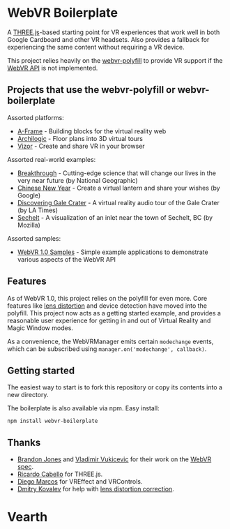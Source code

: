 # WebVR Boilerplate

A [THREE.js][three]-based starting point for VR experiences that work well in
both Google Cardboard and other VR headsets. Also provides a fallback for
experiencing the same content without requiring a VR device.

This project relies heavily on the [webvr-polyfill][polyfill] to provide VR
support if the [WebVR API](spec) is not implemented.

[three]: http://threejs.org/
[polyfill]: https://github.com/borismus/webvr-polyfill

## Projects that use the webvr-polyfill or webvr-boilerplate

Assorted platforms:

- [A-Frame](https://github.com/aframevr/aframe/) - Building blocks for the
virtual reality web
- [Archilogic](http://spaces.archilogic.com/3d/template/new?mode=edit&view-menu=none) - Floor plans into 3D virtual tours
- [Vizor](http://vizor.io/) - Create and share VR in your browser

Assorted real-world examples:

- [Breakthrough](http://breakthrough.nationalgeographic.com/) - Cutting-edge science that will change our lives in the very near future (by National Geographic)
- [Chinese New Year](https://chinesenewyear.withgoogle.com/) - Create a virtual lantern and share your wishes (by Google)
- [Discovering Gale Crater](http://graphics.latimes.com/mars-gale-crater-vr/) - A virtual reality audio tour of the Gale Crater (by LA Times)
- [Sechelt](https://mozvr.github.io/sechelt/) - A visualization of an inlet near the town of Sechelt, BC (by Mozilla)

Assorted samples:

- [WebVR 1.0 Samples](https://toji.github.io/webvr-samples/) - Simple example applications to demonstrate various aspects of the WebVR API


## Features

As of WebVR 1.0, this project relies on the polyfill for even more. Core
features like [lens distortion][distortion] and device detection have moved into the polyfill.
This project now acts as a getting started example, and provides a reasonable
user experience for getting in and out of Virtual Reality and Magic Window
modes.

As a convenience, the WebVRManager emits certain `modechange` events, which can
be subscribed using `manager.on('modechange', callback)`.


## Getting started

The easiest way to start is to fork this repository or copy its contents into a
new directory.

The boilerplate is also available via npm. Easy install:

    npm install webvr-boilerplate


## Thanks

- [Brandon Jones][bj] and [Vladimir Vukicevic][vv] for their work on the [WebVR
  spec][spec].
- [Ricardo Cabello][doob] for THREE.js.
- [Diego Marcos][dm] for VREffect and VRControls.
- [Dmitry Kovalev][dk] for help with [lens distortion correction][distortion].

[dk]: https://plus.google.com/+DmitryKovalev1
[distortion]: https://github.com/borismus/webvr-polyfill/blob/master/src/distortion/distortion.js
[bj]: https://twitter.com/tojiro
[vv]: https://twitter.com/vvuk
[spec]: https://mozvr.github.io/webvr-spec/
[dm]: https://twitter.com/dmarcos
[doob]: https://twitter.com/mrdoob
# Vearth
